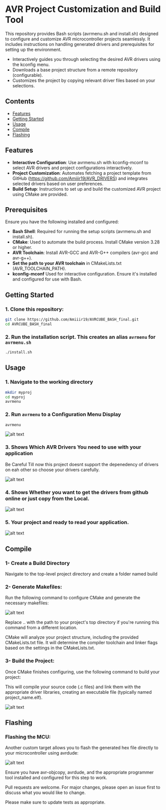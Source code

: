 # AVR Project Customization and Build Tool

This repository provides Bash scripts (avrmenu.sh and install.sh) designed to configure and customize AVR microcontroller projects seamlessly. 
It includes instructions on handling generated drivers and prerequisites for setting up the environment.

- Interactively guides you through selecting the desired AVR drivers using the kconfig menu.
- Downloads a base project structure from a remote repository (configurable).
- Customizes the project by copying relevant driver files based on your selections.

## Contents 
* [Features](#features)
* [Getting Started ](#getting-started)
* [Usage](#usage)
* [Compile](#compile)
* [Flashing](#flashing)



## Features

- **Interactive Configuration**: Use avrmenu.sh with kconfig-mconf to select AVR drivers and project configurations interactively.
- **Project Customization**: Automates fetching a project template from GitHub (https://github.com/Amiiir19/AVR_DRIVERS) and integrates selected drivers based on user preferences.
- **Build Setup**: Instructions to set up and build the customized AVR project using CMake are provided.
## Prerequisites
Ensure you have the following installed and configured:

- **Bash Shell**: Required for running the setup scripts (avrmenu.sh and install.sh).
- **CMake**: Used to automate the build process. Install CMake version 3.28 or higher.
- **AVR Toolchain**: Install AVR-GCC and AVR-G++ compilers (avr-gcc and avr-g++).
- **Set the path to your AVR toolchain** in CMakeLists.txt (AVR_TOOLCHAIN_PATH).
- **kconfig-mconf** Used for interactive configuration. Ensure it's installed and configured for use with Bash.


## Getting Started 

### 1. Clone this repository:
```bash 
git clone https://github.com/Amiiir19/AVRCUBE_BASH_final.git
cd AVRCUBE_BASH_final
```
### 2. Run the installation script. This creates an alias `avrmenu` for `avrmenu.sh`

```bash 
./install.sh
```

## Usage
### 1. Navigate to the working directory
```bash 
mkdir myproj
cd myproj
avrmenu 
```
### 2. Run `avrmenu` to a Configuration Menu Display 
```bash 
avrmenu
```
![alt text](https://github.com/Amiiir19/AVRCUBE_BASH_final/blob/main/pics/menu.png)

### 3. Shows Which AVR Drivers You need to use with your application 
Be Careful Till now this project doesnt support the depenedency of drivers on eah other so choose your drivers carefully. 

![alt text](https://github.com/Amiiir19/AVRCUBE_BASH_final/blob/main/pics/Drivers.png)


### 4. Shows Whether you want to get the drivers from github online or just copy from the Local. 

![alt text](https://github.com/Amiiir19/AVRCUBE_BASH_final/blob/main/pics/download.png)

### 5. Your project and ready to read your application.

![alt text](https://github.com/Amiiir19/AVRCUBE_BASH_final/blob/main/pics/tree.png)


## Compile 

### 1- **Create a Build Directory** 
Navigate to the top-level project directory and create a folder named build 

### 2-  **Generate Makefiles:**
Run the following command to configure CMake and generate the necessary makefiles:

![alt text](https://github.com/Amiiir19/AVRCUBE_BASH_final/blob/main/pics/cmake.png)


Replace .. with the path to your project's top directory if you're running this command from a different location.

CMake will analyze your project structure, including the provided CMakeLists.txt file.
It will determine the compiler toolchain and linker flags based on the settings in the CMakeLists.txt.


### 3- **Build the Project:**
Once CMake finishes configuring, use the following command to build 
your project:

This will compile your source code (.c files) and link them with the appropriate driver libraries, creating an executable file (typically named project_name.elf).

![alt text](https://github.com/Amiiir19/AVRCUBE_BASH_final/blob/main/pics/tree.png)


## Flashing 
### **Flashing the MCU:** 
Another custom target allows you to flash the generated hex file directly to your microcontroller using avrdude:

![alt text](https://github.com/Amiiir19/AVRCUBE_BASH_final/blob/main/pics/tree.png)

Ensure you have avr-objcopy, avrdude, and the appropriate programmer tool installed and configured for this step to work.



Pull requests are welcome. For major changes, please open an issue first
to discuss what you would like to change.

Please make sure to update tests as appropriate.
